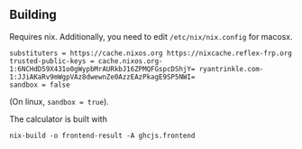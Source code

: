 ## Building

Requires nix. Additionally, you need to edit `/etc/nix/nix.config` for macosx.
```
substituters = https://cache.nixos.org https://nixcache.reflex-frp.org
trusted-public-keys = cache.nixos.org-1:6NCHdD59X431o0gWypbMrAURkbJ16ZPMQFGspcDShjY= ryantrinkle.com-1:JJiAKaRv9mWgpVAz8dwewnZe0AzzEAzPkagE9SP5NWI=
sandbox = false
```
(On linux, `sandbox = true`).


The calculator is built with
```
nix-build -o frontend-result -A ghcjs.frontend
```